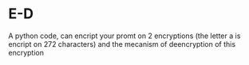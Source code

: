 # E-D
A python code, can encript your promt on 2 encryptions (the letter a is encript on 272 characters) and the mecanism of deencryption of this encryption
